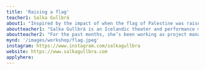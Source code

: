 ```yaml
---
title: 'Raising a flag'
teacher1: Salka Gullbrá
about1: "Inspired by the impact of when the flag of Palestine was raised in Seyðisfjörður last winter in solidarity with Palestine, eventually leading to the municipality demanding it be taken down , this performative workshop works with themes of resistance, repression and direct action. We’ll explore different methods of making trouble and resisting, be they throwing rocks or glitter, taking naps or yelling into a megaphone."
aboutteacher1: "Salka Gullbrá is an Icelandic theater and performance maker, stand-up comedian and activist, and these practices all connect in her work. She is the founder and artistic director of Krakkaveldi (e.Kidarchy), a performance project where she collaborates with children to create a world where children rule everything instead of adults, challenging the power dynamics between kids and adults. Kidarchy’s performances have been featured at the Reykjavík Art Festival, Reykjavik Dance Festival and at LungA!"
aboutteacher2: "For the past months, she’s been working as project manager for the Iceland-Palestine Association. She’s also the lead singer of punk band Stormy Daniels. Salka is interested in exploring how to use art in activism and vice versa, finding what’s funny about serious concerns she has and making trouble wherever possible."
mynd: '/images/workshop/flag.jpeg'
instagram: https://www.instagram.com/salkagullbra
website: https://www.salkagullbra.com
applyhere: 
---
```


